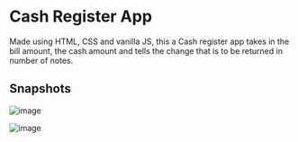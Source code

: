 # Cash Register App
 Made using HTML, CSS and vanilla JS, this a Cash register app takes in the bill amount, the cash amount and tells  the change that is to be returned in number of notes.
 
## Snapshots

![image](https://user-images.githubusercontent.com/70498020/189022986-ddfacbfa-08a8-4b6e-a7ae-7e736320b464.png)


![image](https://user-images.githubusercontent.com/70498020/189022896-51826389-c932-43ad-8c57-c1354e353221.png)


